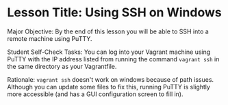 # Lesson Title: Using SSH on Windows 

Major Objective: By the end of this lesson you will be able to SSH into a remote
machine using PuTTY.

Student Self-Check Tasks: You can log into your Vagrant machine using PuTTY with the IP
address listed from running the command `vagrant ssh` in the same directory as your
Vagrantfile.

Rationale: `vagrant ssh` doesn't work on windows because of path issues. Although
you can update some files to fix this, running PuTTY is slightly more accessible
(and has a GUI configuration screen to fill in).
